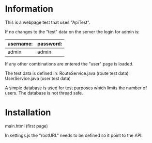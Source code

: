 # Information
This is a webpage test that uses "ApiTest".

If no changes to the "test" data on the server the login for admin is:

|username:| password:|
|---|---|
|admin| admin|

If any other combinations are entered the "user" page is loaded.

The test data is defined in:
RouteService.java (route test data)
UserService.java (user test data)

A simple database is used for test purposes which limits the number of users. 
The database is not thread safe. 

# Installation
main.html (first page)

In settings.js the "rootURL" needs to be defined so it point to the API.
